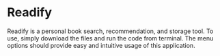 # Readify
Readify is a personal book search, recommendation, and storage tool. To use, simply download the files and run the code from terminal. The menu options should provide easy and intuitive usage of this application.
